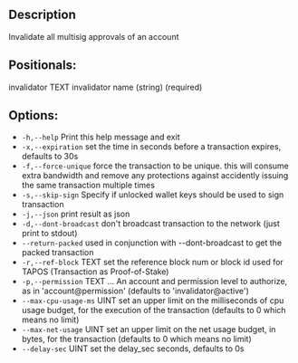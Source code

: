 ## Description
Invalidate all multisig approvals of an account

## Positionals:
  invalidator TEXT            invalidator name (string) (required)

## Options:
 - `-h,--help`                   Print this help message and exit
 - `-x,--expiration`             set the time in seconds before a transaction expires, defaults to 30s
-  `-f,--force-unique`           force the transaction to be unique. this will consume extra bandwidth and remove any protections against accidently issuing the same transaction multiple times
 - `-s,--skip-sign`              Specify if unlocked wallet keys should be used to sign transaction
 - `-j,--json`                   print result as json
 - `-d,--dont-broadcast`         don't broadcast transaction to the network (just print to stdout)
-  `--return-packed`             used in conjunction with --dont-broadcast to get the packed transaction
 - `-r,--ref-block` TEXT         set the reference block num or block id used for TAPOS (Transaction as Proof-of-Stake)
 - `-p,--permission` TEXT ...    An account and permission level to authorize, as in 'account@permission' (defaults to 'invalidator@active')
 - `--max-cpu-usage-ms` UINT     set an upper limit on the milliseconds of cpu usage budget, for the execution of the transaction (defaults to 0 which means no limit)
 - `--max-net-usage` UINT        set an upper limit on the net usage budget, in bytes, for the transaction (defaults to 0 which means no limit)
 - `--delay-sec` UINT            set the delay_sec seconds, defaults to 0s
